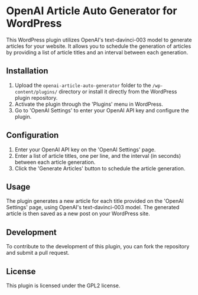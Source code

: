 # OpenAI Article Auto Generator for WordPress

This WordPress plugin utilizes OpenAI's text-davinci-003 model to generate articles for your website. It allows you to schedule the generation of articles by providing a list of article titles and an interval between each generation. 

## Installation

1. Upload the `openai-article-auto-generator` folder to the `/wp-content/plugins/` directory or install it directly from the WordPress plugin repository.
2. Activate the plugin through the 'Plugins' menu in WordPress.
3. Go to 'OpenAI Settings' to enter your OpenAI API key and configure the plugin.

## Configuration

1. Enter your OpenAI API key on the 'OpenAI Settings' page.
2. Enter a list of article titles, one per line, and the interval (in seconds) between each article generation.
3. Click the 'Generate Articles' button to schedule the article generation.

## Usage

The plugin generates a new article for each title provided on the 'OpenAI Settings' page, using OpenAI's text-davinci-003 model. The generated article is then saved as a new post on your WordPress site.

## Development

To contribute to the development of this plugin, you can fork the repository and submit a pull request. 

## License

This plugin is licensed under the GPL2 license.
